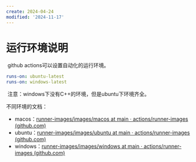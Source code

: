 ```yaml
---
create: 2024-04-24
modified: '2024-11-17'
---
```


# 运行环境说明

​	github actions可以设置自动化的运行环境。

```yaml
runs-on: ubuntu-latest
runs-on: windows-latest
```

​	注意：windows下没有C++的环境，但是ubuntu下环境齐全。

不同环境的文档：

* macos：[runner-images/images/macos at main · actions/runner-images (github.com)](https://github.com/actions/runner-images/tree/main/images/macos)
* ubuntu：[runner-images/images/ubuntu at main · actions/runner-images (github.com)](https://github.com/actions/runner-images/tree/main/images/ubuntu)
* windows：[runner-images/images/windows at main · actions/runner-images (github.com)](https://github.com/actions/runner-images/tree/main/images/windows)